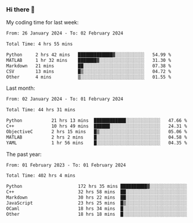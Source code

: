 ### Hi there 👋

My coding time for last week:

<!--START_SECTION:week-->

```txt
From: 26 January 2024 - To: 02 February 2024

Total Time: 4 hrs 55 mins

Python     2 hrs 42 mins   █████████████▓░░░░░░░░░░░   54.99 %
MATLAB     1 hr 32 mins    ███████▓░░░░░░░░░░░░░░░░░   31.30 %
Markdown   21 mins         ██░░░░░░░░░░░░░░░░░░░░░░░   07.38 %
CSV        13 mins         █▒░░░░░░░░░░░░░░░░░░░░░░░   04.72 %
Other      4 mins          ▒░░░░░░░░░░░░░░░░░░░░░░░░   01.55 %
```

<!--END_SECTION:week-->

Last month:

<!--START_SECTION:month-->

```txt
From: 02 January 2024 - To: 01 February 2024

Total Time: 44 hrs 31 mins

Python           21 hrs 13 mins  ████████████░░░░░░░░░░░░░   47.66 %
C++              10 hrs 49 mins  ██████░░░░░░░░░░░░░░░░░░░   24.31 %
ObjectiveC       2 hrs 15 mins   █▒░░░░░░░░░░░░░░░░░░░░░░░   05.06 %
MATLAB           2 hrs 2 mins    █░░░░░░░░░░░░░░░░░░░░░░░░   04.58 %
YAML             1 hr 56 mins    █░░░░░░░░░░░░░░░░░░░░░░░░   04.35 %
```

<!--END_SECTION:month-->

The past year:

<!--START_SECTION:year-->

```txt
From: 01 February 2023 - To: 01 February 2024

Total Time: 402 hrs 4 mins

Python                     172 hrs 35 mins ██████████▓░░░░░░░░░░░░░░   42.93 %
C++                        32 hrs 58 mins  ██░░░░░░░░░░░░░░░░░░░░░░░   08.20 %
Markdown                   30 hrs 22 mins  ██░░░░░░░░░░░░░░░░░░░░░░░   07.55 %
JavaScript                 23 hrs 25 mins  █▒░░░░░░░░░░░░░░░░░░░░░░░   05.83 %
OCaml                      18 hrs 34 mins  █░░░░░░░░░░░░░░░░░░░░░░░░   04.62 %
Other                      18 hrs 18 mins  █░░░░░░░░░░░░░░░░░░░░░░░░   04.56 %
```

<!--END_SECTION:year-->
